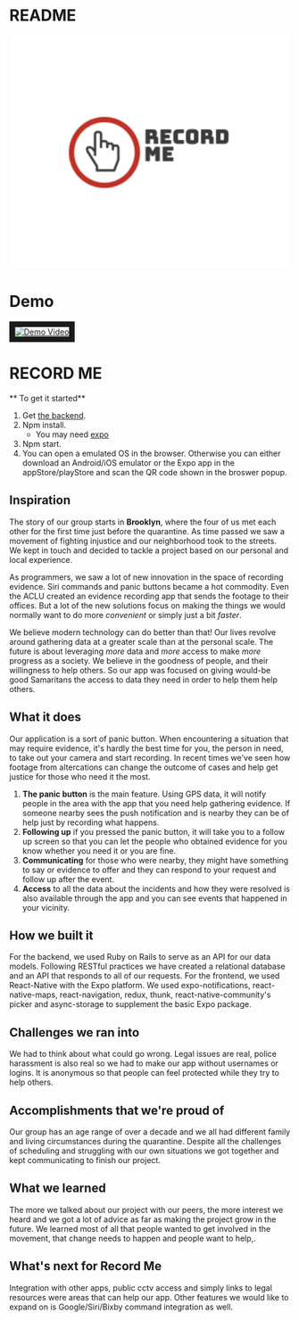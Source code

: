 # README
![alt text](https://github.com/DGFF-Harmonyhack/Frontend-React-Native/blob/master/logo.png "Record Me")

# Demo
<a href="https://www.youtube.com/watch?v=mZlK-NMBzeE&feature=youtu.be" target="_blank"><img src="http://i3.ytimg.com/vi/mZlK-NMBzeE/maxresdefault.jpg" alt="Demo Video" width="560" height="315" border="10" /></a>

# RECORD ME 
** To get it started** 
1. Get [the backend](https://github.com/DGFF-Harmonyhack/backend-ruby-rails "the backend").
2. Npm install.   
    - You may need [expo](https://expo.io/ "expo")
3. Npm start. 
4. You can open a emulated OS in the browser. Otherwise you can either download an Android/iOS emulator or the Expo app in the appStore/playStore and scan the QR code shown in the broswer popup. 

## Inspiration
The story of our group starts in **Brooklyn**, where the four of us met each other for the first time just before the quarantine. As time passed we saw a movement of fighting injustice and our neighborhood took to the streets. We kept in touch and decided to tackle a project based on our personal and local experience. 

As programmers, we saw a lot of new innovation in the space of recording evidence. Siri commands and panic buttons became a hot commodity. Even the ACLU created an evidence recording app that sends the footage to their offices. But a lot of the new solutions focus on making the things we would normally want to do more _convenient_ or simply just a bit _faster_. 

We believe modern technology can do better than that! Our lives revolve around gathering data at a greater scale than at the personal scale. The future is about leveraging _more_ data and _more_ access to make _more_ progress as a society. We believe in the goodness of people, and their willingness to help others. So our app was focused on giving would-be good Samaritans the access to data they need in order to help them help others. 

## What it does
Our application is a sort of panic button. When encountering a situation that may require evidence, it's hardly the best time for you, the person in need, to take out your camera and start recording. In recent times we've seen how footage from altercations can change the outcome of cases and help get justice for those who need it the most. 

1. **The panic button** is the main feature. Using GPS data, it will notify people in the area with the app that you need help gathering evidence. If someone nearby sees the push notification and is nearby they can be of help just by recording what happens. 
2. **Following up** if you pressed the panic button, it will take you to a follow up screen so that you can let the people who obtained evidence for you know whether you need it or you are fine. 
3. **Communicating** for those who were nearby, they might have something to say or evidence to offer and they can respond to your request and follow up after the event. 
4. **Access** to all the data about the incidents and how they were resolved is also available through the app and you can see events that happened in your vicinity. 

## How we built it
For the backend, we used Ruby on Rails to serve as an API for our data models. Following RESTful practices we have created a relational database and an API that responds to all of our requests. 
For the frontend, we used React-Native with the Expo platform. We used expo-notifications, react-native-maps, react-navigation, redux, thunk, react-native-community's picker and async-storage to supplement the basic Expo package. 

## Challenges we ran into
We had to think about what could go wrong. Legal issues are real, police harassment is also real so we had to make our app without usernames or logins. It is anonymous so that people can feel protected while they try to help others. 

## Accomplishments that we're proud of
Our group has an age range of over a decade and we all had different family and living circumstances during the quarantine. Despite all the challenges of scheduling and struggling with our own situations we got together and kept communicating to finish our project. 

## What we learned
The more we talked about our project with our peers, the more interest we heard and we got a lot of advice as far as making the project grow in the future. We learned most of all that people wanted to get involved in the movement, that change needs to happen and people want to help,. 

## What's next for Record Me 
Integration with other apps, public cctv access and simply links to legal resources were areas that can help our app. Other features we would like to expand on is Google/Siri/Bixby command integration as well. 

